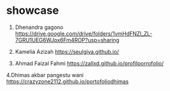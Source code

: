 # showcase

1. Dhenandra gagono
https://drive.google.com/drive/folders/1vmHdFNZI_ZL-7GRU1UEG6WJpx6Fm4ROP?usp=sharing

2. Kamelia Azizah 
https://seulgiya.github.io/

3. Ahmad Faizal Fahmi
https://zallxd.github.io/profilporrofolio/

4.Dhimas akbar pangestu wani
https://crazyzone2112.github.io/portofoliodhimas
